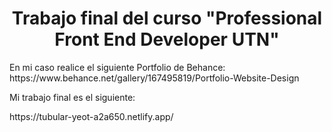 <h1 align="center">Trabajo final del curso "Professional Front End Developer UTN"</h1> 
En mi caso realice el siguiente Portfolio de Behance:
https://www.behance.net/gallery/167495819/Portfolio-Website-Design

<p align=left" dir="auto">Mi trabajo final es el siguiente:</p>
https://tubular-yeot-a2a650.netlify.app/
